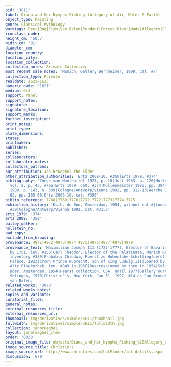 ```yaml
---
pid: '3811'
label: Diana and Her Nymphs Fishing (Allegory of Air, Water & Earth)
object_type: Painting
genre: Classical Mythology
worktags: Deer|Dog|Fish|Van Balen|Pendant|Forest|River|Nude|Allegory|Classical|History|Mythological
iconclass_code:
height_cm: '58.7'
width_cm: '81'
diameter_cm:
location_country:
location_city:
location_collection:
collection_notes: Private Collection
most_recent_sale_notes: 'Munich, Gallery Bernheimer, 1998, cat. #7'
collection_type: Private
realdate: 1621-1625
numeric_date: '1621'
medium: Oil
support: Panel
support_notes:
signature:
signature_location:
support_marks:
further_inscription:
print_notes:
print_type:
plate_dimensions:
states:
printmaker:
publisher:
series:
collaborators:
collaborator_notes:
collectors_patrons:
our_attribution: Jan Brueghel the Elder
other_attribution_authorities: 'Ertz 2008-10, #350|Ertz 1979, #374'
bibliography: 'Zoege van Manteuffel 1923, p. 10|Jost 1963, p. 126|Müllenmeister 1978,
  vol. 2, p. 43, #76a|Ertz 1979, cat. #374|Müllenmeister 1983, pp. 394-95, fig.s 1-3|Robels
  1989, p. 143, n. 339|Cologne/Antwerp/Vienna 1992, pp. 312-13|Werche 2004, cat. #A
  82, pp. 165-66|Ertz 2008-10, cat. #350'
biblio_reference: 7768|7769|7770|7771|7772|7773|7774|7775
exhibition_history: 'Ksth. de Bon, Amsterdam, 1954, without cat.#|London 1979, cat.
  #39|Cologne/Antwerp/Vienna 1992, cat. #31.2'
ertz_1979: '374'
ertz_2008: '350'
bailey_walker:
hollstein_no:
bad_copy:
exclude_from_browsing:
provenance: 4971|4972|4973|4974|4975|4976|4977|4978|4979
provenance_text: 'Maximilian Joseph III (1727-1777), Elector of Bavaria, Nymphenburg,
  by 1751, inv. #156|Carl Theodor, Elector of the Palatinate, Munich Residence, 1799
  inventory #389|Probably Chlodwig Fuerst zu Hohenlohe-Schillingfuerst|Leuchtenberg
  Palace, 1923|Crown Prince Ruprecht, son of King Ludwig III|Loaned by him to the
  Alte Pinakothek, inv. #849 in 1930|Deaccessioned by them in 1954|Sold to Gal. de
  Boer, Amsterdam, 1954|Hearst collection, USA, until 1977|Gallery Kurt Mullenmeister,
  Solingen, 1978|Christie''s, New York, Jan 31, 1997, #14 as Jan Brueghel and Hendrick
  van Balen.'
related_works: '3070'
related_works_notes:
copies_and_variants:
curatorial_files:
general_notes:
external_resources_title:
external_resources_url:
thumbnail: img/derivatives/simple/3811/thumbnail.jpg
fullwidth: img/derivatives/simple/3811/fullwidth.jpg
collection: janbrueghel
layout: janbrueghel_item
order: '0833'
original_image_file: objects/Diana_and_Her_Nymphs_Fishing_%28Allegory_of_Air%2C_Water_%26_Earth%29.png
image_source_title: Christie's
image_source_url: http://www.christies.com/LotFinder/lot_details.aspx
discussion: '678'
---
```

